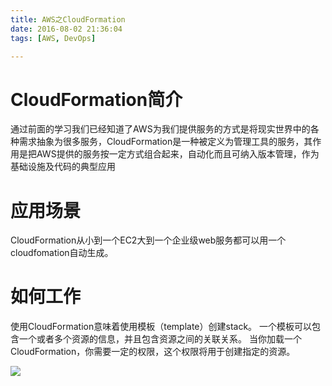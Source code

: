 ```yaml
---
title: AWS之CloudFormation
date: 2016-08-02 21:36:04
tags: [AWS, DevOps]

---
```


# CloudFormation简介
通过前面的学习我们已经知道了AWS为我们提供服务的方式是将现实世界中的各种需求抽象为很多服务，CloudFormation是一种被定义为管理工具的服务，其作用是把AWS提供的服务按一定方式组合起来，自动化而且可纳入版本管理，作为基础设施及代码的典型应用

<!-- more -->
# 应用场景
CloudFormation从小到一个EC2大到一个企业级web服务都可以用一个cloudfomation自动生成。

# 如何工作
使用CloudFormation意味着使用模板（template）创建stack。
一个模板可以包含一个或者多个资源的信息，并且包含资源之间的关联关系。
当你加载一个CloudFormation，你需要一定的权限，这个权限将用于创建指定的资源。

![](https://docs.aws.amazon.com/AWSCloudFormation/latest/UserGuide/images/create-stack-diagram.png)